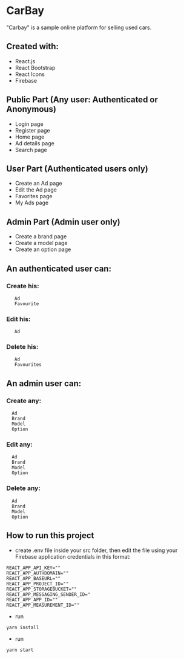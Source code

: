 # CarBay

  "Carbay" is a sample online platform for selling used cars.
  
## Created with:
 - React.js
 - React Bootstrap
 - React Icons
 - Firebase
  
## Public Part (Any user: Authenticated or Anonymous)
 - Login page
 - Register page
 - Home page
 - Ad details page
 - Search page

## User Part (Authenticated users only)
 - Create an Ad page
 - Edit the Ad page
 - Favorites page
 - My Ads page

## Admin Part (Admin user only)
 - Create a brand page
 - Create a model page
 - Create an option page

 ## An authenticated user can:
  ### Create his:
       Ad
       Favourite
  ### Edit his:
       Ad
  ### Delete his:
       Ad
       Favourites
       
 ## An admin user can:
  ### Create any:
      Ad
      Brand
      Model
      Option
  ### Edit any:
      Ad
      Brand
      Model
      Option
  ### Delete any:
      Ad
      Brand
      Model
      Option

## How to run this project
 - create .env file inside your src folder, then edit the file using your Firebase application credentials in this format:
<pre><code>REACT_APP_API_KEY=""
REACT_APP_AUTHDOMAIN=""
REACT_APP_BASEURL=""
REACT_APP_PROJECT_ID=""
REACT_APP_STORAGEBUCKET=""
REACT_APP_MESSAGING_SENDER_ID="
REACT_APP_APP_ID=""
REACT_APP_MEASUREMENT_ID=""
</code></pre>
 - run
 <pre><code>yarn install</code></pre>
 - run 
 <pre><code>yarn start</code></pre>
